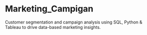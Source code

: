 # Marketing_Campigan
Customer segmentation and campaign analysis using SQL, Python &amp; Tableau to drive data-based marketing insights.
